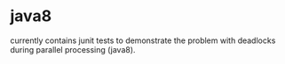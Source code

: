 # java8

currently contains junit tests to demonstrate the problem with deadlocks during parallel processing (java8).
